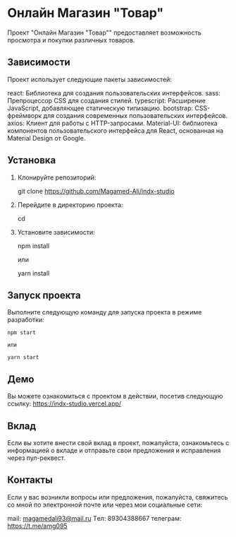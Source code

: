 # Онлайн Магазин "Товар"
Проект "Онлайн Магазин "Товар"" предоставляет возможность просмотра и покупки различных товаров.

## Зависимости
Проект использует следующие пакеты зависимостей:

react: Библиотека для создания пользовательских интерфейсов.
sass: Препроцессор CSS для создания стилей.
typescript: Расширение JavaScript, добавляющее статическую типизацию.
bootstrap: CSS-фреймворк для создания современных пользовательских интерфейсов.
axios: Клиент для работы с HTTP-запросами.
Material-UI: библиотека компонентов пользовательского интерфейса для React, 
основанная на Material Design от Google.

## Установка

1. Клонируйте репозиторий:

   git clone <https://github.com/Magamed-Ali/indx-studio>

2. Перейдите в директорию проекта:

   cd <index-studio>

3. Установите зависимости:

   npm install

   или

   yarn install

## Запуск проекта

Выполните следующую команду для запуска проекта в режиме разработки:

    npm start

    или 

    yarn start

## Демо 
Вы можете ознакомиться с проектом в действии, посетив следующую ссылку: https://indx-studio.vercel.app/

## Вклад
Если вы хотите внести свой вклад в проект, пожалуйста, ознакомьтесь с информацией о вкладе и отправьте свои предложения и исправления через пул-реквест.

## Контакты
Если у вас возникли вопросы или предложения, пожалуйста, свяжитесь со мной по электронной почте или через мои социальные сети:

mail: magamedali93@mail.ru
Tел: 89304388667
телеграм: https://t.me/amg095
